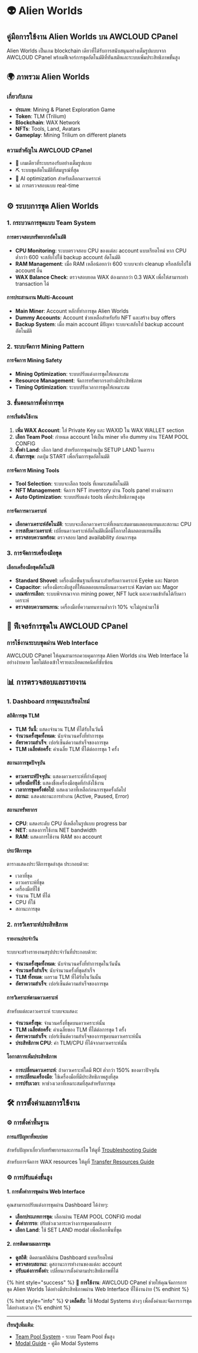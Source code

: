 # 👽 Alien Worlds

## คู่มือการใช้งาน Alien Worlds บน AWCLOUD CPanel

Alien Worlds เป็นเกม blockchain เดียวที่ได้รับการสนับสนุนอย่างเต็มรูปแบบจาก AWCLOUD CPanel พร้อมฟีเจอร์การขุดอัตโนมัติที่ทันสมัยและระบบเพิ่มประสิทธิภาพขั้นสูง

## 🌍 ภาพรวม Alien Worlds

### **เกี่ยวกับเกม**
- **ประเภท**: Mining & Planet Exploration Game
- **Token**: TLM (Trilium)
- **Blockchain**: WAX Network
- **NFTs**: Tools, Land, Avatars
- **Gameplay**: Mining Trilium on different planets

### **ความสำคัญใน AWCLOUD CPanel**
- 🥇 เกมเดียวที่ระบบรองรับอย่างเต็มรูปแบบ
- ⛏️ ระบบขุดอัตโนมัติที่สมบูรณ์ที่สุด
- 🤖 AI optimization สำหรับเลือกดาวเคราะห์
- 📊 การตรวจสอบแบบ real-time

## ⚙️ ระบบการขุด Alien Worlds

### **1. กระบวนการขุดแบบ Team System**

#### **การตรวจสอบทรัพยากรอัตโนมัติ**
- **CPU Monitoring**: ระบบตรวจสอบ CPU ของแต่ละ account แบบเรียลไทม์ หาก CPU ต่ำกว่า 600 จะสลับไปใช้ backup account อัตโนมัติ
- **RAM Management**: เมื่อ RAM เหลือน้อยกว่า 600 ระบบจะทำ cleanup หรือสลับไปใช้ account อื่น
- **WAX Balance Check**: ตรวจสอบยอด WAX ต้องมากกว่า 0.3 WAX เพื่อให้สามารถทำ transaction ได้

#### **การประสานงาน Multi-Account**
- **Main Miner**: Account หลักที่ทำการขุด Alien Worlds
- **Dummy Accounts**: Account ช่วยเหลือสำหรับรับ NFT และสร้าง buy offers
- **Backup System**: เมื่อ main account มีปัญหา ระบบจะสลับไป backup account อัตโนมัติ

### **2. ระบบจัดการ Mining Pattern**

#### **การจัดการ Mining Safety**
- **Mining Optimization**: ระบบปรับแต่งการขุดให้เหมาะสม
- **Resource Management**: จัดการทรัพยากรอย่างมีประสิทธิภาพ
- **Timing Optimization**: ระบบปรับเวลาการขุดให้เหมาะสม

### **3. ขั้นตอนการตั้งค่าการขุด**

#### **การเริ่มต้นใช้งาน**
1. **เพิ่ม WAX Account**: ใส่ Private Key และ WAXID ใน WAX WALLET section
2. **เลือก Team Pool**: กำหนด account ให้เป็น miner หรือ dummy ผ่าน TEAM POOL CONFIG
3. **ตั้งค่า Land**: เลือก land สำหรับการขุดผ่านปุ่ม SETUP LAND ในตาราง
4. **เริ่มการขุด**: กดปุ่ม START เพื่อเริ่มการขุดอัตโนมัติ

#### **การจัดการ Mining Tools**
- **Tool Selection**: ระบบจะเลือก tools ที่เหมาะสมอัตโนมัติ
- **NFT Management**: จัดการ NFT inventory ผ่าน Tools panel ทางด้านขวา
- **Auto Optimization**: ระบบปรับแต่ง tools เพื่อประสิทธิภาพสูงสุด
#### **การจัดการดาวเคราะห์**
- **เลือกดาวเคราะห์อัตโนมัติ**: ระบบจะเลือกดาวเคราะห์ที่เหมาะสมตามผลตอบแทนและสถานะ CPU
- **การสลับดาวเคราะห์**: เปลี่ยนดาวเคราะห์อัตโนมัติเมื่อมีโอกาสได้ผลตอบแทนดีขึ้น
- **ตรวจสอบความพร้อม**: ตรวจสอบ land availability ก่อนการขุด

### **3. การจัดการเครื่องมือขุด**

#### **เลือกเครื่องมือขุดอัตโนมัติ**
- **Standard Shovel**: เครื่องมือพื้นฐานที่เหมาะสำหรับดาวเคราะห์ Eyeke และ Naron
- **Capacitor**: เครื่องมือระดับสูงที่ให้ผลตอบแทนดีบนดาวเคราะห์ Kavian และ Magor
- **เกณฑ์การเลือก**: ระบบพิจารณาจาก mining power, NFT luck และความเข้ากันได้กับดาวเคราะห์
- **ตรวจสอบความทนทาน**: เครื่องมือที่ความทนทานต่ำกว่า 10% จะไม่ถูกนำมาใช้

## 🎯 ฟีเจอร์การขุดใน AWCLOUD CPanel

### **การใช้งานระบบขุดผ่าน Web Interface**

AWCLOUD CPanel ให้คุณสามารถควบคุมการขุด Alien Worlds ผ่าน Web Interface ได้อย่างง่ายดาย โดยไม่ต้องเข้าใจรายละเอียดเทคนิคที่ซับซ้อน

## 📊 การตรวจสอบและรายงาน

### **1. Dashboard การขุดแบบเรียลไทม์**

#### **สถิติการขุด TLM**
- **TLM วันนี้**: แสดงจำนวน TLM ที่ได้รับในวันนี้
- **จำนวนครั้งขุดทั้งหมด**: นับจำนวนครั้งที่ทำการขุด
- **อัตราความสำเร็จ**: เปอร์เซ็นต์ความสำเร็จของการขุด
- **TLM เฉลี่ยต่อครั้ง**: ค่าเฉลี่ย TLM ที่ได้ต่อการขุด 1 ครั้ง

#### **สถานะการขุดปัจจุบัน**
- **ดาวเคราะห์ปัจจุบัน**: แสดงดาวเคราะห์ที่กำลังขุดอยู่
- **เครื่องมือที่ใช้**: แสดงชื่อเครื่องมือขุดที่กำลังใช้งาน
- **เวลาการขุดครั้งต่อไป**: แสดงเวลาที่เหลือก่อนการขุดครั้งถัดไป
- **สถานะ**: แสดงสถานะการทำงาน (Active, Paused, Error)

#### **สถานะทรัพยากร**
- **CPU**: แสดงระดับ CPU ที่เหลือในรูปแบบ progress bar
- **NET**: แสดงการใช้งาน NET bandwidth
- **RAM**: แสดงการใช้งาน RAM ของ account

#### **ประวัติการขุด**
ตารางแสดงประวัติการขุดล่าสุด ประกอบด้วย:
- เวลาที่ขุด
- ดาวเคราะห์ที่ขุด
- เครื่องมือที่ใช้
- จำนวน TLM ที่ได้
- CPU ที่ใช้
- สถานะการขุด

### **2. การวิเคราะห์ประสิทธิภาพ**

#### **รายงานประจำวัน**
ระบบจะสร้างรายงานสรุปประจำวันที่ประกอบด้วย:
- **จำนวนครั้งขุดทั้งหมด**: นับจำนวนครั้งที่ทำการขุดในวันนั้น
- **จำนวนครั้งสำเร็จ**: นับจำนวนครั้งที่ขุดสำเร็จ
- **TLM ทั้งหมด**: ผลรวม TLM ที่ได้รับในวันนั้น
- **อัตราความสำเร็จ**: เปอร์เซ็นต์ความสำเร็จของการขุด

#### **การวิเคราะห์ตามดาวเคราะห์**
สำหรับแต่ละดาวเคราะห์ ระบบจะแสดง:
- **จำนวนครั้งขุด**: จำนวนครั้งที่ขุดบนดาวเคราะห์นั้น
- **TLM เฉลี่ยต่อครั้ง**: ค่าเฉลี่ยของ TLM ที่ได้ต่อการขุด 1 ครั้ง
- **อัตราความสำเร็จ**: เปอร์เซ็นต์ความสำเร็จของการขุดบนดาวเคราะห์นั้น
- **ประสิทธิภาพ CPU**: ค่า TLM/CPU ที่ได้จากดาวเคราะห์นั้น

#### **โอกาสการเพิ่มประสิทธิภาพ**
- **การเปลี่ยนดาวเคราะห์**: ถ้าดาวเคราะห์ใดมี ROI ต่ำกว่า 150% ของดาวปัจจุบัน
- **การเปลี่ยนเครื่องมือ**: ใช้เครื่องมือที่มีประสิทธิภาพสูงที่สุด
- **การปรับเวลา**: หาช่วงเวลาที่เหมาะสมที่สุดสำหรับการขุด

## 🛠️ การตั้งค่าและการใช้งาน

### **⚙️ การตั้งค่าพื้นฐาน**

#### **การแก้ปัญหาที่พบบ่อย**
สำหรับปัญหาเกี่ยวกับทรัพยากรและการแก้ไข ให้ดูที่ [Troubleshooting Guide](../troubleshooting/common-issues.md) 

สำหรับการจัดการ WAX resources ให้ดูที่ [Transfer Resources Guide](../user-manual/transfer-resources.md)

### **⚙️ การปรับแต่งขั้นสูง**

#### **1. การตั้งค่าการขุดผ่าน Web Interface**
คุณสามารถปรับแต่งการขุดผ่าน Dashboard ได้ง่ายๆ:

- **เลือกประเภทการขุด**: เลือกผ่าน TEAM POOL CONFIG modal
- **ตั้งค่าการรอ**: ปรับช่วงเวลาระหว่างการขุดตามต้องการ
- **เลือก Land**: ใช้ SET LAND modal เพื่อเลือกพื้นที่ขุด

#### **2. การติดตามผลการขุด**
- **ดูสถิติ**: ติดตามสถิติผ่าน Dashboard แบบเรียลไทม์
- **ตรวจสอบสถานะ**: ดูสถานะการทำงานของแต่ละ account
- **ปรับแต่งการตั้งค่า**: เปลี่ยนการตั้งค่าตามประสิทธิภาพที่ได้

{% hint style="success" %}
**🎯 การใช้งาน**: AWCLOUD CPanel ช่วยให้คุณจัดการการขุด Alien Worlds ได้อย่างมีประสิทธิภาพผ่าน Web Interface ที่ใช้งานง่าย
{% endhint %}

{% hint style="info" %}
**💡 เคล็ดลับ**: ใช้ Modal Systems ต่างๆ เพื่อตั้งค่าและจัดการการขุดได้อย่างสะดวก
{% endhint %}

---

**เรียนรู้เพิ่มเติม**:
- [Team Pool System](../features/team-pool.md) - ระบบ Team Pool ขั้นสูง
- [Modal Guide](../user-manual/modal-guide-complete.md) - คู่มือ Modal Systems